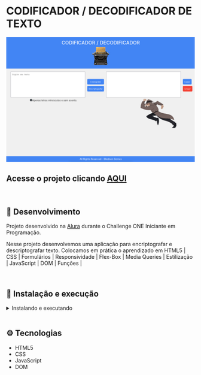 # CODIFICADOR / DECODIFICADOR DE TEXTO

![Preview Projeto](./img/tela.png)

## Acesse o projeto clicando <a href="https://eliedson1979.github.io/criptografo-texto/">AQUI</a>

<br />

## 📡 Desenvolvimento

Projeto desenvolvido na <a href="https://Alura.com/" target="_blank">Alura</a> durante o Challenge ONE Iniciante em Programação.

Nesse projeto desenvolvemos uma aplicação para encriptografar e descriptografar texto. Colocamos em prática o aprendizado em HTML5 | CSS | Formulários | Responsividade | Flex-Box | Media Queries | Estilização | JavaScript | DOM | Funções | 

<br />

## 🚀 Instalação e execução

  <details>
    <summary>Instalando e executando</summary>
    <br />

### 1 - Clone o repositório:

```
git clone git@github.com:Eliedson1979/criptografo-texto.git
```

### 2 - Acesse a aplicação:

Abrindo a pagina index.html usa: <(http://127.0.0.1:5500/index.html)> em seu navegador.

  </details>
<br />

## ⚙️ Tecnologias

* HTML5
* CSS
* JavaScript
* DOM

